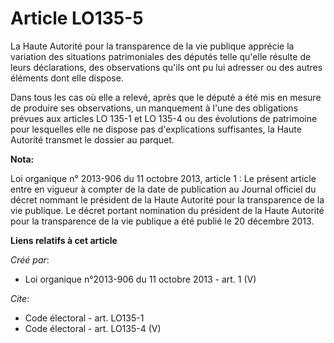 # Article LO135-5

La Haute Autorité pour la transparence de la vie publique apprécie la variation des situations patrimoniales des députés
telle qu'elle résulte de leurs déclarations, des observations qu'ils ont pu lui adresser ou des autres éléments dont elle
dispose. 

Dans tous les cas où elle a relevé, après que le député a été mis en mesure de produire ses observations, un manquement à
l'une des obligations prévues aux articles LO 135-1 et LO 135-4 ou des évolutions de patrimoine pour lesquelles elle ne
dispose pas d'explications suffisantes, la Haute Autorité transmet le dossier au parquet.

**Nota:**

Loi organique n° 2013-906 du 11 octobre 2013, article 1 : Le présent article entre en vigueur à compter de la date de
publication au Journal officiel du décret nommant le président de la Haute Autorité pour la transparence de la vie publique.
Le décret portant nomination du président de la Haute Autorité pour la  transparence de la vie publique a été publié le 20
décembre 2013.

**Liens relatifs à cet article**

_Créé par_:

  - Loi organique n°2013-906 du 11 octobre 2013 - art. 1 (V)

_Cite_:

  - Code électoral - art. LO135-1
  - Code électoral - art. LO135-4 (V)
